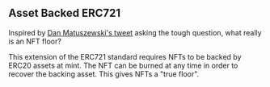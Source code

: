 ## Asset Backed ERC721

Inspired by [Dan Matuszewski's tweet](https://twitter.com/cmsholdings/status/1422693860036206592) asking the tough question, what really is an NFT floor?

This extension of the ERC721 standard requires NFTs to be backed by ERC20 assets at mint. The NFT can be burned at any time in order to recover the backing asset. This gives NFTs a "true floor".  